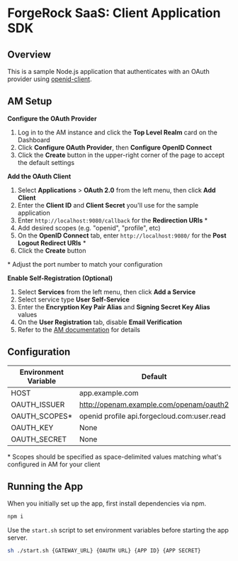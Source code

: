 # ForgeRock SaaS: Client Application SDK

## Overview

This is a sample Node.js application that authenticates with an OAuth provider using [openid-client](https://www.npmjs.com/package/openid-client).

## AM Setup

**Configure the OAuth Provider**

1.  Log in to the AM instance and click the **Top Level Realm** card on the Dashboard
1.  Click **Configure OAuth Provider**, then **Configure OpenID Connect**
1.  Click the **Create** button in the upper-right corner of the page to accept the default settings

**Add the OAuth Client**

1.  Select **Applications** > **OAuth 2.0** from the left menu, then click **Add Client**
1.  Enter the **Client ID** and **Client Secret** you'll use for the sample application
1.  Enter `http://localhost:9080/callback` for the **Redirection URIs** \*
1.  Add desired scopes (e.g. "openid", "profile", etc)
1.  On the **OpenID Connect** tab, enter `http://localhost:9080/` for the **Post Logout Redirect URIs** \*
1.  Click the **Create** button

\* Adjust the port number to match your configuration

**Enable Self-Registration (Optional)**

1.  Select **Services** from the left menu, then click **Add a Service**
1.  Select service type **User Self-Service**
1.  Enter the **Encryption Key Pair Alias** and **Signing Secret Key Alias** values
1.  On the **User Registration** tab, disable **Email Verification**
1.  Refer to the [AM documentation](https://ea.forgerock.com/docs/am/user-self-service-guide/index.html#chap-uss-implementation) for details

## Configuration

| Environment Variable | Default                                     |
| -------------------- | ------------------------------------------- |
| HOST                 | app.example.com                             |
| OAUTH_ISSUER         | http://openam.example.com/openam/oauth2     |
| OAUTH_SCOPES\*       | openid profile api.forgecloud.com:user.read |
| OAUTH_KEY            | None                                        |
| OAUTH_SECRET         | None                                        |

\* Scopes should be specified as space-delimited values matching what's configured in AM for your client

## Running the App

When you initially set up the app, first install dependencies via npm.

```bash
npm i
```

Use the `start.sh` script to set environment variables before starting the app server.

```bash
sh ./start.sh {GATEWAY_URL} {OAUTH URL} {APP ID} {APP SECRET}
```
